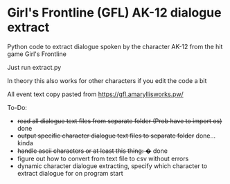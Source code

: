 # Girl's Frontline (GFL) AK-12 dialogue extract
Python code to extract dialogue spoken by the character AK-12 from the hit game Girl's Frontline

Just run extract.py

In theory this also works for other characters if you edit the code a bit

All event text copy pasted from https://gfl.amaryllisworks.pw/

To-Do:
- ~~read all dialogue text files from separate folder (Prob have to import os)~~ done
- ~~output specific character dialogue text files to separate folder~~ done... kinda
- ~~handle ascii characters or at least this thing: �~~ done
- figure out how to convert from text file to csv without errors
- dynamic character dialogue extracting, specify which character to extract dialogue for on program start
